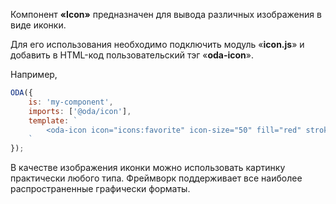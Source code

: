 Компонент **«Icon»** предназначен для вывода различных изображения в виде иконки.

Для его использования необходимо подключить модуль «**icon.js**» и добавить в HTML-код пользовательский тэг «**oda-icon**».

Например,

```javascript _run_line_edit_loadoda_[my-component.js]_h=50_
ODA({
    is: 'my-component',
    imports: ['@oda/icon'],
    template: `
        <oda-icon icon="icons:favorite" icon-size="50" fill="red" stroke="orange" blink="1000" ></oda-icon>
    `
});
```

В качестве изображения иконки можно использовать картинку практически любого типа. Фреймворк поддерживает все наиболее распространенные графически форматы.
